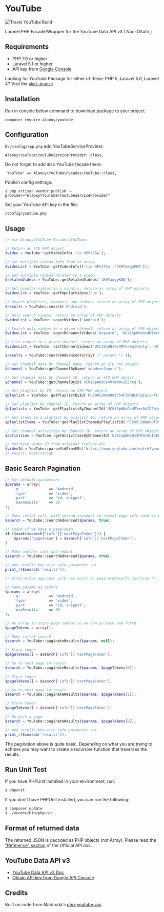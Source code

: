 YouTube
=========

![Travis YouTube Build](https://api.travis-ci.org/alaouy/Youtube.svg?branch=master)

Laravel PHP Facade/Wrapper for the YouTube Data API v3 ( Non-OAuth )

## Requirements

- PHP 7.0 or higher
- Laravel 5.1 or higher
- API key from [Google Console](https://console.developers.google.com)

Looking for YouTube Package for either of these: PHP 5, Laravel 5.0, Laravel 4? Visit the [`php5-branch`](https://github.com/alaouy/Youtube/tree/php5)

## Installation

Run in console below command to download package to your project:
```
composer require alaouy/youtube
```

## Configuration

In `/config/app.php` add YouTubeServiceProvider:
```
Alaouy\YouTube\YouTubeServiceProvider::class,
```

Do not forget to add also YouTube facade there:
```
'YouTube' => Alaouy\YouTube\Facades\YouTube::class,
```

Publish config settings:
```
$ php artisan vendor:publish --provider="Alaouy\YouTube\YouTubeServiceProvider"
```

Set your YouTube API key in the file:

```
/config/youtube.php
```


## Usage

```php
// use Alaouy\YouTube\Facades\YouTube;

// Return an STD PHP object
$video = YouTube::getVideoInfo('rie-hPVJ7Sw');

// Get multiple videos info from an array
$videoList = YouTube::getVideoInfo(['rie-hPVJ7Sw','iKHTawgyKWQ']);

// Get multiple videos related to a video
$relatedVideos = YouTube::getRelatedVideos('iKHTawgyKWQ');

// Get popular videos in a country, return an array of PHP objects
$videoList = YouTube::getPopularVideos('us');

// Search playlists, channels and videos. return an array of PHP objects
$results = YouTube::search('Android');

// Only search videos, return an array of PHP objects
$videoList = YouTube::searchVideos('Android');

// Search only videos in a given channel, return an array of PHP objects
$videoList = YouTube::searchChannelVideos('keyword', 'UCk1SpWNzOs4MYmr0uICEntg', 40);

// List videos in a given channel, return an array of PHP objects
$videoList = YouTube::listChannelVideos('UCk1SpWNzOs4MYmr0uICEntg', 40);

$results = YouTube::searchAdvanced(array( /* params */ ));

// Get channel data by channel name, return an STD PHP object
$channel = YouTube::getChannelByName('xdadevelopers');

// Get channel data by channel ID, return an STD PHP object
$channel = YouTube::getChannelById('UCk1SpWNzOs4MYmr0uICEntg');

// Get playlist by ID, return an STD PHP object
$playlist = YouTube::getPlaylistById('PL590L5WQmH8fJ54F369BLDSqIwcs-TCfs');

// Get playlist by channel ID, return an array of PHP objects
$playlists = YouTube::getPlaylistsByChannelId('UCk1SpWNzOs4MYmr0uICEntg');

// Get items in a playlist by playlist ID, return an array of PHP objects
$playlistItems = YouTube::getPlaylistItemsByPlaylistId('PL590L5WQmH8fJ54F369BLDSqIwcs-TCfs');

// Get channel activities by channel ID, return an array of PHP objects
$activities = YouTube::getActivitiesByChannelId('UCk1SpWNzOs4MYmr0uICEntg');

// Retrieve video ID from original YouTube URL
$videoId = YouTube::parseVidFromURL('https://www.youtube.com/watch?v=moSFlvxnbgk');
// result: moSFlvxnbgk
```

## Basic Search Pagination

```php
// Set default parameters
$params = array(
    'q'             => 'Android',
    'type'          => 'video',
    'part'          => 'id, snippet',
    'maxResults'    => 50
);

// Make intial call. with second argument to reveal page info such as page tokens
$search = YouTube::searchAdvanced($params, true);

// Check if we have a pageToken
if (isset($search['info']['nextPageToken'])) {
    $params['pageToken'] = $search['info']['nextPageToken'];
}

// Make another call and repeat
$search = YouTube::searchAdvanced($params, true);

// Add results key with info parameter set
print_r($search['results']);

/* Alternative approach with new built-in paginateResults function */

// Same params as before
$params = array(
    'q'             => 'Android',
    'type'          => 'video',
    'part'          => 'id, snippet',
    'maxResults'    => 50
);

// An array to store page tokens so we can go back and forth
$pageTokens = array();

// Make inital search
$search = YouTube::paginateResults($params, null);

// Store token
$pageTokens[] = $search['info']['nextPageToken'];

// Go to next page in result
$search = YouTube::paginateResults($params, $pageTokens[0]);

// Store token
$pageTokens[] = $search['info']['nextPageToken'];

// Go to next page in result
$search = YouTube::paginateResults($params, $pageTokens[1]);

// Store token
$pageTokens[] = $search['info']['nextPageToken'];

// Go back a page
$search = YouTube::paginateResults($params, $pageTokens[0]);

// Add results key with info parameter set
print_r($search['results']);
```

The pagination above is quite basic. Depending on what you are trying to achieve you may want to create a recursive function that traverses the results.

## Run Unit Test
If you have PHPUnit installed in your environment, run:

```bash
$ phpunit
```

If you don't have PHPUnit installed, you can run the following:

```bash
$ composer update
$ ./vendor/bin/phpunit
```

## Format of returned data
The returned JSON is decoded as PHP objects (not Array).
Please read the ["Reference" section](https://developers.google.com/youtube/v3/docs/) of the Official API doc.


## YouTube Data API v3
- [YouTube Data API v3 Doc](https://developers.google.com/youtube/v3/)
- [Obtain API key from Google API Console](https://console.developers.google.com)


## Credits
Built on code from Madcoda's [php-youtube-api](https://github.com/madcoda/php-youtube-api).
